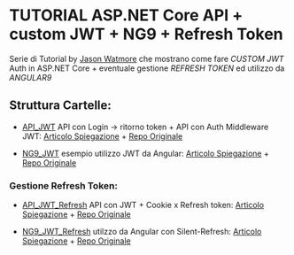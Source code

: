 # TUTORIAL ASP.NET Core API + custom JWT + NG9 + Refresh Token

Serie di Tutorial by [Jason Watmore](https://github.com/cornflourblue) che mostrano come fare _CUSTOM JWT_ Auth in ASP.NET Core + eventuale gestione _REFRESH TOKEN_ ed utilizzo da _ANGULAR9_

## Struttura Cartelle:

-   [API_JWT](API_JWT) API con Login -> ritorno token + API con Auth Middleware JWT: [Articolo Spiegazione](https://jasonwatmore.com/post/2019/10/11/aspnet-core-3-jwt-authentication-tutorial-with-example-api) + [Repo Originale](https://github.com/cornflourblue/aspnet-core-3-jwt-authentication-api)

-   [NG9_JWT](NG9_JWT) esempio utilizzo JWT da Angular: [Articolo Spiegazione](https://jasonwatmore.com/post/2020/04/19/angular-9-jwt-authentication-example-tutorial) + [Repo Originale](https://github.com/cornflourblue/angular-9-jwt-authentication-example)

### Gestione Refresh Token:

-   [API_JWT_Refresh](API_JWT_Refresh) API con JWT + Cookie x Refresh token: [Articolo Spiegazione](https://jasonwatmore.com/post/2020/05/25/aspnet-core-3-api-jwt-authentication-with-refresh-tokens) + [Repo Originale](https://github.com/cornflourblue/aspnet-core-3-jwt-refresh-tokens-api)

-   [NG9_JWT_Refresh](NG9_JWT_Refresh) utilzzo da Angular con Silent-Refresh: [Articolo Spiegazione](https://jasonwatmore.com/post/2020/05/22/angular-9-jwt-authentication-with-refresh-tokens) + [Repo Originale](https://github.com/cornflourblue/angular-9-jwt-refresh-tokens)
